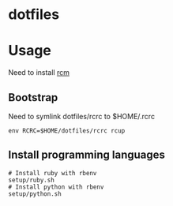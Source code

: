 # dotfiles
# Usage

Need to install [rcm](https://github.com/thoughtbot/rcm)

## Bootstrap
Need to symlink dotfiles/rcrc to $HOME/.rcrc

```
env RCRC=$HOME/dotfiles/rcrc rcup
```

## Install programming languages

```
# Install ruby with rbenv
setup/ruby.sh
# Install python with rbenv
setup/python.sh
```
